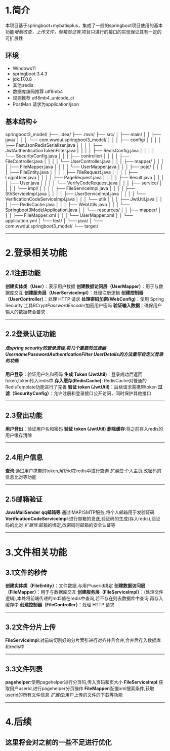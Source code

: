 # 1.简介
本项目基于springboot+mybatisplus，集成了一般的springboot项目使用的基本功能*增删改查，上传文件，邮箱验证等*,项目只进行的接口的实现保证其有一定的可扩展性
## 环境
- Windows11
- springboot:3.4.3
- jdk:17.0.8
- 其他:redis 
- 数据库编码推荐 utf8mb4
- 规则推荐 utf8mb4_unicode_ci
- PostMan 请求为application/json
## 基本结构↓
springboot3_model/
├── .idea/
├── .mvn/
├── src/
│   ├── main/
│   │   ├── java/
│   │   │   └── com.wwdui.springboot3_model/
│   │   │       ├── config/
│   │   │       │   ├── FastJsonRedisSerializer.java
│   │   │       │   ├── JwtAuthenticationTokenFilter.java
│   │   │       │   ├── RedisConfig.java
│   │   │       │   └── SecurityConfig.java
│   │   │       ├── controller/
│   │   │       │   ├── FileController.java
│   │   │       │   └── UserController.java
│   │   │       ├── mapper/
│   │   │       │   ├── FileMapper.java
│   │   │       │   └── UserMapper.java
│   │   │       ├── pojo/
│   │   │       │   ├── FileEntity.java
│   │   │       │   ├── FileRequest.java
│   │   │       │   ├── LoginUser.java
│   │   │       │   ├── PageRequest.java
│   │   │       │   ├── Result.java
│   │   │       │   ├── User.java
│   │   │       │   └── VerifyCodeRequest.java
│   │   │       ├── service/
│   │   │       │   └── impl/
│   │   │       │       ├── FileServiceImpl.java
│   │   │       │       ├── SthServiceImpl.java
│   │   │       │       ├── UserServiceImpl.java
│   │   │       │       └── VerificationCodeServiceImpl.java
│   │   │       └── util/
│   │   │           ├── JwtUtil.java
│   │   │           ├── RedisCache.java
│   │   │           ├── WebUtils.java
│   │   │           └── Springboot3ModelApplication.java
│   │   └── resources/
│   │       ├── mapper/
│   │       │   ├── FileMapper.xml
│   │       │   └── UserMapper.xml
│   │       └── application.yml
│   └── test/
│       └── java/
│           └── com.wwdui.springboot3_model/
└── target/

---

# 2.登录相关功能
## 2.1注册功能
 **创建实体类（User）**：表示用户数据
 **创建数据访问层（UserMapper）**：用于与数据库交互
 **创建服务层（UserServiceImpl）**：处理注册逻辑
 **创建控制器（UserController）**：处理 HTTP 请求
 **处理密码加密(WebConfig)**：使用 Spring Security 工具*BCryptPasswordEncoder*加密用户密码
 **验证输入数据**：确保用户输入的数据符合要求

---

## 2.2登录认证功能

##### 走spring security的登录流程,将几个重要的过滤器*UsernamePasswordAuthenticationFilter  UserDetails*的方法重写自定义登录的功能

 **用户登录**：验证用户名和密码
 **生成  Token (JwtUtil)**：登录成功后返回token,token传入redis中
 **存入缓存(RedisCache)**: RedisCache对普通的RedisTemplate功能进行了完善
 **验证 token (JwtUtil)**：后续请求需携带token
 **过滤（SecurityConfig）**：允许注册和登录接口公开访问，同时保护其他接口

---

## 2.3登出功能
 **用户登出**：验证用户名和密码
 **验证 token (JwtUtil)**
 **删除缓存**:将之前存入redis的用户缓存清除

---

## 2.4用户信息
 **查询**:通过用户携带的token,解析id在redis中进行查询
 *扩展性*:个人主页,改密码的信息比对等功能

---

## 2.5邮箱验证
 **JavaMailSender**
 **qq邮箱等**:通过IMAP/SMTP服务,将个人邮箱用于发验证码
 **VerificationCodeServiceImpl**:进行邮箱的发送,验证码的生成(存入redis),验证码的比对
 *扩展性*:邮箱的绑定,改密码时邮箱的安全认证等

---

# 3.文件相关功能
## 3.1文件的秒传
 **创建实体类（FileEntity）**：文件数据,与用户userid绑定
 **创建数据访问层（FileMapper）**：用于与数据库交互
 **创建服务层（FileServiceImpl）**：(处理文件逻辑),本处将前端传递的md5值在redis中查询,若不存在则去数据库中查询,再存入缓存中
 **创建控制器（FileController）**：处理 HTTP 请求

---

## 3.2文件分片上传
 **FileServiceImpl**:对前端切割好的分片索引进行对齐并且合并,合并后存入数据库和redis中

---

## 3.3文件列表
 **pagehelper**:使用pagehelper进行分页吗,传入页码和页大小
 **FileServiceImpl**:获取用户userid,进行pagehelper分页操作
 **FileMapper**:配置xml搜索条件,获取userid的所有文件信息
 *扩展性*:用户上传的文件的下载等功能

---

# 4.后续
## 这里将会对之前的一些不足进行优化

 



